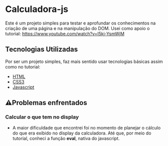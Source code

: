 # Calculadora-js
Este é um projeto simples para testar e aprofundar os conhecimentos na criação de uma página e na manipulação do DOM. Usei como apoio o tutorial:
https://www.youtube.com/watch?v=I5kj-YsmWjM
<br/>

## Tecnologias Utilizadas
Por ser um projeto simples, faz mais sentido usar tecnologias básicas assim como no tutorial:
<br/>

* [HTML](https://www.w3schools.com/html/)
* [CSS3](https://www.w3schools.com/css/)
* [Javascript](https://www.w3schools.com/js/)

## ⚠️Problemas enfrentados
 ### Calcular o que tem no display
 * A maior dificuldade que encontrei foi no momento de planejar o cálculo do que era exibido no display da calculadora. Até que, por meio do tutorial, conheci a função **eval**, nativa do javascript.
